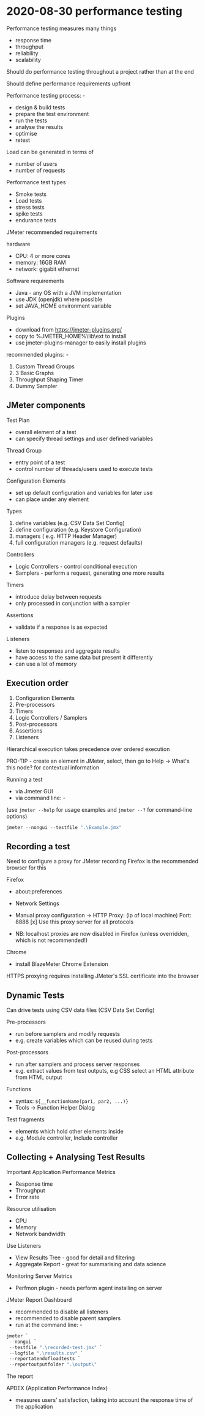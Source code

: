 # 2020-08-30 performance testing

Performance testing measures many things

- response time
- throughput
- reliability
- scalability

Should do performance testing throughout a project rather than at the end

Should define performance requirements upfront

Performance testing process: -

- design & build tests
- prepare the test environment
- run the tests
- analyse the results
- optimise
- retest

Load can be generated in terms of

- number of users
- number of requests

Performance test types

- Smoke tests
- Load tests
- stress tests
- spike tests
- endurance tests

JMeter recommended requirements

hardware

- CPU: 4 or more cores
- memory: 16GB RAM
- network: gigabit ethernet

Software requirements

- Java - any OS with a JVM implementation
- use JDK (openjdk) where possible
- set JAVA_HOME environment variable

Plugins

- download from <https://jmeter-plugins.org/>
- copy to %JMETER_HOME%\lib\ext to install
- use jmeter-plugins-manager to easily install plugins

recommended plugins: -

1. Custom Thread Groups
2. 3 Basic Graphs
3. Throughput Shaping Timer
4. Dummy Sampler

## JMeter components

Test Plan

- overall element of a test
- can specify thread settings and user defined variables

Thread Group

- entry point of a test
- control number of threads/users used to execute tests

Configuration Elements

- set up default configuration and variables for later use
- can place under any element

Types

 1. define variables (e.g. CSV Data Set Config)
 2. define configuration (e.g. Keystore Configuration)
 3. managers ( e.g. HTTP Header Manager)
 4. full configuration managers (e.g. request defaults)

Controllers

- Logic Controllers - control conditional execution
- Samplers - perform a request, generating one more results

Timers

- introduce delay between requests
- only processed in conjunction with a sampler

Assertions

- validate if a response is as expected

Listeners

- listen to responses and aggregate results
- have access to the same data but present it differently
- can use a lot of memory

## Execution order

1. Configuration Elements
2. Pre-processors
3. Timers
4. Logic Controllers / Samplers
5. Post-processors
6. Assertions
7. Listeners

Hierarchical execution takes precedence over ordered execution

PRO-TIP - create an element in JMeter, select, then go to Help -> What's this node? for contextual information

Running a test

- via Jmeter GUI
- via command line: -

(use `jmeter --help` for usage examples and `jmeter --?` for command-line options)

```powershell
jmeter --nongui --testfile ".\Example.jmx"
```

## Recording a test

Need to configure a proxy for JMeter recording
Firefox is the recommended browser for this

Firefox

- about:preferences
- Network Settings
- Manual proxy configuration -> HTTP Proxy: (ip of local machine) Port: 8888 [x] Use this proxy server for all protocols

- NB: localhost proxies are now disabled in Firefox (unless overridden, which is not recommended!)

Chrome

- install BlazeMeter Chrome Extension

HTTPS proxying requires installing JMeter's SSL certificate into the browser

## Dynamic Tests

Can drive tests using CSV data files (CSV Data Set Config)

Pre-processors

- run before samplers and modify requests
- e.g. create variables which can be reused during tests

Post-processors

- run after samplers and process server responses
- e.g. extract values from test outputs, e.g CSS select an HTML attribute from HTML output

Functions

- syntax: `${__functionName(par1, par2, ...)}`
- Tools -> Function Helper Dialog

Test fragments

- elements which hold other elements inside
- e.g. Module controller, Include controller

## Collecting + Analysing Test Results

Important Application Performance Metrics

- Response time
- Throughput
- Error rate

Resource utilisation

- CPU
- Memory
- Network bandwidth

Use Listeners

- View Results Tree - good for detail and filtering
- Aggregate Report - great for summarising and data science

Monitoring Server Metrics

- Perfmon plugin - needs perform agent installing on server

JMeter Report Dashboard

- recommended to disable all listeners
- recommended to disable parent samplers
- run at the command line: -

```powershell
jmeter `
 --nongui `
 --testfile ".\recorded-test.jmx" `
 --logfile ".\results.csv" `
 --reportatendofloadtests `
 --reportoutputfolder ".\output\"
```

The report

APDEX (Application Performance Index)

- measures users' satisfaction, taking into account the response time of the application
